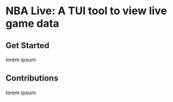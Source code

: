 # NBA Live: A TUI tool to view live game data

## Get Started

lorem ipsum

## Contributions

lorem ipsum
